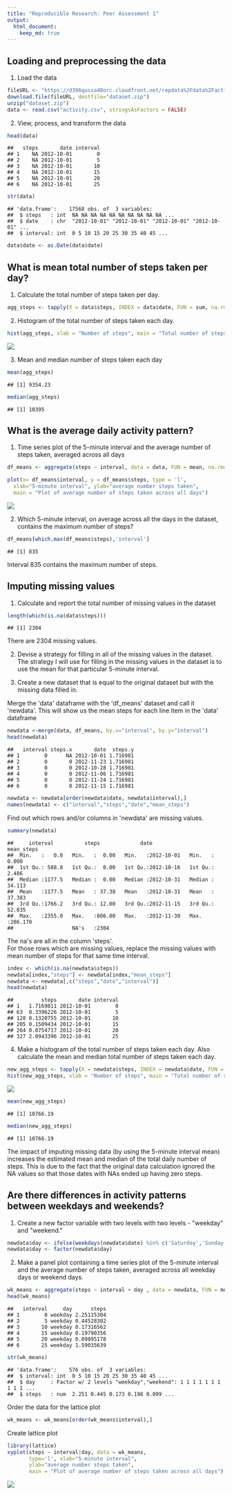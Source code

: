 ```yaml
---
title: "Reproducible Research: Peer Assessment 1"
output: 
  html_document:
    keep_md: true
---
```




## Loading and preprocessing the data
1. Load the data

```r
fileURL <- "https://d396qusza40orc.cloudfront.net/repdata%2Fdata%2Factivity.zip"
download.file(fileURL, destfile="dataset.zip")
unzip("dataset.zip")
data <- read.csv("activity.csv", stringsAsFactors = FALSE)
```
2. View, process, and transform the data

```r
head(data)
```

```
##   steps       date interval
## 1    NA 2012-10-01        0
## 2    NA 2012-10-01        5
## 3    NA 2012-10-01       10
## 4    NA 2012-10-01       15
## 5    NA 2012-10-01       20
## 6    NA 2012-10-01       25
```

```r
str(data)
```

```
## 'data.frame':	17568 obs. of  3 variables:
##  $ steps   : int  NA NA NA NA NA NA NA NA NA NA ...
##  $ date    : chr  "2012-10-01" "2012-10-01" "2012-10-01" "2012-10-01" ...
##  $ interval: int  0 5 10 15 20 25 30 35 40 45 ...
```

```r
data$date <- as.Date(data$date)
```

## What is mean total number of steps taken per day?

1. Calculate the total number of steps taken per day.

```r
agg_steps <- tapply(X = data$steps, INDEX = data$date, FUN = sum, na.rm = TRUE)
```
2. Histogram of the total number of steps taken each day.

```r
hist(agg_steps, xlab = "Number of steps", main = "Total number of steps taken each day")
```

![](PA1_template_files/figure-html/unnamed-chunk-5-1.png)<!-- -->
  
3. Mean and median number of steps taken each day

```r
mean(agg_steps)
```

```
## [1] 9354.23
```

```r
median(agg_steps)
```

```
## [1] 10395
```

## What is the average daily activity pattern?

1. Time series plot of the 5-minute interval and the average number of steps taken, averaged across all days

```r
df_means <- aggregate(steps ~ interval, data = data, FUN = mean, na.rm=TRUE)

plot(x= df_means$interval, y = df_means$steps, type = 'l',
  xlab="5-minute interval", ylab="average number steps taken",
  main = "Plot of average number of steps taken across all days")
```

![](PA1_template_files/figure-html/unnamed-chunk-7-1.png)<!-- -->
  
2. Which 5-minute interval, on average across all the days in the dataset, contains the maximum number of steps?

```r
df_means[which.max(df_means$steps),'interval']
```

```
## [1] 835
```
Interval 835 contains the maximum number of steps.

## Imputing missing values

1. Calculate and report the total number of missing values in the dataset

```r
length(which(is.na(data$steps)))
```

```
## [1] 2304
```
There are 2304 missing values.

2. Devise a strategy for filling in all of the missing values in the dataset.  
The strategy I will use for filling in the missing values in the dataset is to use the mean for that particular 5-minute interval.

3. Create a new dataset that is equal to the original dataset but with the missing data filled in.  
  
Merge the 'data' dataframe with the 'df_means' dataset and call it 'newdata'.
This will show us the mean steps for each line item in the 'data' dataframe


```r
newdata <-merge(data, df_means, by.x="interval", by.y="interval")
head(newdata)
```

```
##   interval steps.x       date  steps.y
## 1        0      NA 2012-10-01 1.716981
## 2        0       0 2012-11-23 1.716981
## 3        0       0 2012-10-28 1.716981
## 4        0       0 2012-11-06 1.716981
## 5        0       0 2012-11-24 1.716981
## 6        0       0 2012-11-15 1.716981
```

```r
newdata <- newdata[order(newdata$date, newdata$interval),]
names(newdata) <- c("interval","steps","date","mean_steps")
```

Find out which rows and/or columns in 'newdata' are missing values.

```r
summary(newdata)
```

```
##     interval          steps             date              mean_steps     
##  Min.   :   0.0   Min.   :  0.00   Min.   :2012-10-01   Min.   :  0.000  
##  1st Qu.: 588.8   1st Qu.:  0.00   1st Qu.:2012-10-16   1st Qu.:  2.486  
##  Median :1177.5   Median :  0.00   Median :2012-10-31   Median : 34.113  
##  Mean   :1177.5   Mean   : 37.38   Mean   :2012-10-31   Mean   : 37.383  
##  3rd Qu.:1766.2   3rd Qu.: 12.00   3rd Qu.:2012-11-15   3rd Qu.: 52.835  
##  Max.   :2355.0   Max.   :806.00   Max.   :2012-11-30   Max.   :206.170  
##                   NA's   :2304
```
The na's are all in the column 'steps'.  
For those rows which are missing values, replace the missing values with mean number of steps for that same time interval.

```r
index <- which(is.na(newdata$steps))
newdata[index,"steps"] <- newdata[index,"mean_steps"]
newdata <- newdata[,c("steps","date","interval")]
head(newdata)
```

```
##         steps       date interval
## 1   1.7169811 2012-10-01        0
## 63  0.3396226 2012-10-01        5
## 128 0.1320755 2012-10-01       10
## 205 0.1509434 2012-10-01       15
## 264 0.0754717 2012-10-01       20
## 327 2.0943396 2012-10-01       25
```
4. Make a histogram of the total number of steps taken each day. Also calculate the mean and median 
total number of steps taken each day.

```r
new_agg_steps <- tapply(X = newdata$steps, INDEX = newdata$date, FUN = sum)
hist(new_agg_steps, xlab = "Number of steps", main = "Total number of steps taken each day")
```

![](PA1_template_files/figure-html/unnamed-chunk-13-1.png)<!-- -->

```r
mean(new_agg_steps)
```

```
## [1] 10766.19
```

```r
median(new_agg_steps)
```

```
## [1] 10766.19
```
  
The impact of imputing missing data (by using the 5-minute interval mean) increases the estimated mean and median of the total daily number of steps. This is due to the fact that the original data calculation ignored the NA values so that those dates with NAs ended up having zero steps.

## Are there differences in activity patterns between weekdays and weekends?

1. Create a new factor variable with two levels with two levels - "weekday" and "weekend."

```r
newdata$day <- ifelse(weekdays(newdata$date) %in% c('Saturday','Sunday'),'weekend','weekday')
newdata$day <- factor(newdata$day)
```

2. Make a panel plot containing a time series plot of the 5-minute interval and the average number of steps taken, averaged across all weekday days or weekend days.

```r
wk_means <- aggregate(steps ~ interval + day , data = newdata, FUN = mean)
head(wk_means)
```

```
##   interval     day      steps
## 1        0 weekday 2.25115304
## 2        5 weekday 0.44528302
## 3       10 weekday 0.17316562
## 4       15 weekday 0.19790356
## 5       20 weekday 0.09895178
## 6       25 weekday 1.59035639
```

```r
str(wk_means)
```

```
## 'data.frame':	576 obs. of  3 variables:
##  $ interval: int  0 5 10 15 20 25 30 35 40 45 ...
##  $ day     : Factor w/ 2 levels "weekday","weekend": 1 1 1 1 1 1 1 1 1 1 ...
##  $ steps   : num  2.251 0.445 0.173 0.198 0.099 ...
```

Order the data for the lattice plot

```r
wk_means <- wk_means[order(wk_means$interval),]
```

Create lattice plot

```r
library(lattice)
xyplot(steps ~ interval|day, data = wk_means,
       type='l', xlab="5-minute interval",
       ylab="average number steps taken",
       main = "Plot of average number of steps taken across all days")
```

![](PA1_template_files/figure-html/unnamed-chunk-17-1.png)<!-- -->
